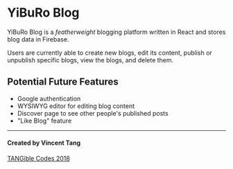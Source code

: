 # YiBuRo Blog

YiBuRo Blog is a *featherweight* blogging platform written in React and stores blog data in Firebase.

Users are currently able to create new blogs, edit its content, publish or unpublish specific blogs, view the blogs, and delete them.

## Potential Future Features
- Google authentication
- WYSIWYG editor for editing blog content
- Discover page to see other people's published posts
- "Like Blog" feature



* * *

#### Created by Vincent Tang
[TANGible Codes 2018](http://tangible.codes)
